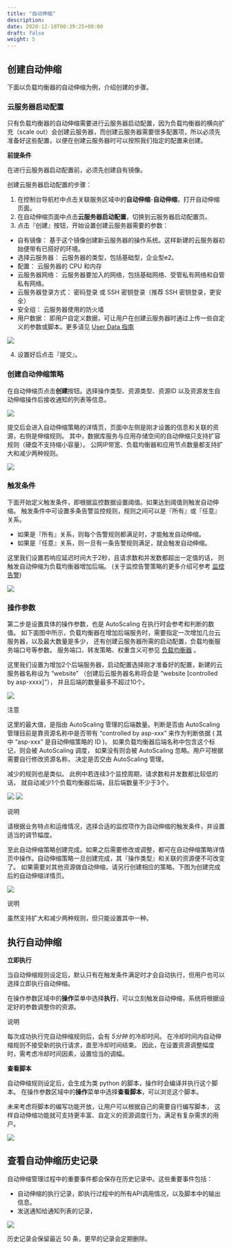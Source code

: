 ```yaml
---
title: "自动伸缩"
description: 
date: 2020-12-10T00:39:25+09:00
draft: false
weight: 5
---
```



## 创建自动伸缩

下面以负载均衡器的自动伸缩为例，介绍创建的步骤。

### 云服务器启动配置

只有负载均衡器的自动伸缩需要进行云服务器启动配置，因为负载均衡器的横向扩充（scale out）会创建云服务器，而创建云服务器需要很多配置项，所以必须先准备好这些配置，以便在创建云服务器时可以按照我们指定的配置来创建。

**前提条件**

在进行云服务器启动配置前，必须先创建自有镜像。

创建云服务器启动配置的步骤：
1. 在控制台导航栏中点击关联服务区域中的**自动伸缩**-**自动伸缩**，打开自动伸缩页面。
2. 在自动伸缩页面中点击**云服务器启动配置**，切换到云服务器启动配置页。
3. 点击『创建』按钮，开始设置创建云服务器需要的参数：
*   自有镜像：
    基于这个镜像创建新云服务器的操作系统。这样新建的云服务器初始便带有已搭好的环境。
*   选择云服务器：
    云服务器的类型，包括基础型，企业型e2。
*   配置：
    云服务器的 CPU 和内存
*   云服务器网络：
    云服务器要加入的网络，包括基础网络、受管私有网络和自管私有网络。
*   云服务器登录方式：
    密码登录 或 SSH 密钥登录（推荐 SSH 密钥登录，更安全）
*   安全组：
    云服务器使用的防火墙
*   用户数据：
    即用户自定义数据，可让用户在创建云服务器时通过上传一些自定义的参数或脚本。更多请见 [User Data 指南](../../../../../compute/vm/manual/userdata/)

![](../_images/create-launch-configuration.png)

4. 设置好后点击『提交』。



### 创建自动伸缩策略

在自动伸缩页点击**创建**按钮。选择操作类型、资源类型、资源ID 以及资源发生自动伸缩操作后接收通知的列表等信息。

![](../_images/create-autoscaling-policy.png)

提交后会进入自动伸缩策略的详情页，页面中左侧是刚才设置的信息和关联的资源，右侧是伸缩规则。 其中，数据库服务与应用存储空间的自动伸缩只支持扩容规则（硬盘不支持缩小容量）。 公网IP带宽、负载均衡器和应用节点数量都支持扩大和减少两种规则。

![](../_images/autoscaling-policy-detail-page-empty.png)

### 触发条件

下面开始定义触发条件，即根据监控数据设置阈值。如果达到阈值则触发自动伸缩。 触发条件中可设置多条告警监控规则，规则之间可以是『所有』或『任意』关系。

*   如果是『所有』关系，则每个告警规则都满足时，才能触发自动伸缩。
*   如果是『任意』关系，则一旦有一条告警规则满足，就会触发自动伸缩。

这里我们设置若响应延迟时间大于2秒，且请求数和并发数都超出一定值的话， 则触发自动伸缩为负载均衡器增加后端。 (关于监控告警策略的更多介绍可参考 [监控告警](/monitor_service/cloudsat/alarm-service/manual/alarm_service))

![](../_images/autoscaling-increase-trigger.png)

### 操作参数

第二步是设置具体的操作参数，也是 AutoScaling 在执行时会参考和判断的数值。 如下面图中所示，负载均衡器在增加后端服务时，需要指定一次增加几台云服务器，以及最大数量是多少， 还有创建云服务器所需的启动配置，负载均衡服务端口号等参数。 服务端口、转发策略、权重含义可参见 [负载均衡器](../../../../../network/loadbalancer/manual/lb_user_guide) 。

这里我们设置为增加2个后端服务器，启动配置选择刚才准备好的配置，新建的云服务器名称设为 “website” （创建后云服务器名称将会是 “website [controlled by asp-xxxx]”）， 并且后端的数量最多不超过10个。

![](../_images/autoscaling-increase-params.png)

注意

这里的最大值，是指由 AutoScaling 管理的后端数量。判断是否由 AutoScaling 管理目前是靠资源名称中是否带有 “controlled by asp-xxx” 来作为判断依据 ( 其中 “asp-xxx” 是自动伸缩策略的 ID )。 如果负载均衡器后端名称中包含这个标记，则会被 AutoScaling 调度， 如果没有则会被 AutoScaling 忽略。用户可根据需要自行修改资源名称， 决定是否交由 AutoScaling 管理。

减少的规则也是类似。 此例中若连续3个监控周期，请求数和并发数都比较低的话， 就自动减少1个负载均衡器后端，且后端数量不少于3个。

![](../_images/autoscaling-decrease-trigger.png) 
![](../_images/autoscaling-decrease-params.png)

说明

请根据业务特点和运维情况，选择合适的监控项作为自动伸缩的触发条件，并设置适当的调节幅度。

至此自动伸缩策略创建完成。如果之后需要修改或调整，都可在自动伸缩策略详情页中操作。自动伸缩策略一旦创建完成，其『操作类型』和关联的资源便不可改变了。 如果需要对其他资源做自动伸缩，请另行创建相应的策略。下图为创建完成后的自动伸缩详情页。

![](../_images/autoscaling-policy-detail-page.png)

说明

虽然支持扩大和减少两种规则，但只能设置其中一种。

## 执行自动伸缩

**立即执行**

当自动伸缩规则设定后，默认只有在触发条件满足时才会自动执行，但用户也可以选择立即执行自动伸缩。 

在操作参数区域中的**操作**菜单中选择**执行**，可以立刻触发自动伸缩，系统将根据设定好的参数调整你的资源。

说明

每次成功执行完自动伸缩规则后，会有 _5分钟_ 的冷却时间。 在冷却时间内自动伸缩规则不接受新的执行请求，直至冷却时间结束。 因此，在设置资源调整幅度时，需考虑冷却时间因素，设置恰当的调幅。

**查看脚本**

自动伸缩规则设定后，会生成为类 python 的脚本，操作时会编译并执行这个脚本。 在操作参数区域中的**操作**菜单中选择**查看脚本**，可以浏览这个脚本。

未来考虑将脚本的编写功能开放，让用户可以根据自己的需要自行编写脚本， 这样自动伸缩功能就可支持更丰富、自定义的资源调度行为，满足有复杂需求的用户。

![](../_images/autoscaling-script.png)

## 查看自动伸缩历史记录

自动伸缩管理过程中的重要事件都会保存在历史记录中。这些重要事件包括：

*   自动伸缩的执行记录，即执行过程中的所有API调用情况，以及脚本中的输出信息。
*   发送通知给通知列表的记录，

![](../_images/autoscaling-history.png)

历史记录会保留最近 50 条，更早的记录会定期删除。
